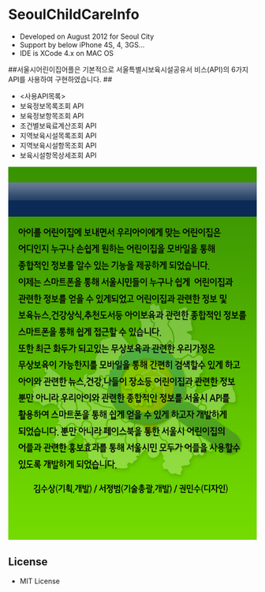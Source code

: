 # SeoulChildCareInfo #
- Developed on August 2012 for Seoul City 
- Support by below iPhone 4S, 4, 3GS...
- IDE is XCode 4.x on MAC OS

##서울시어린이집어플은 기본적으로 서울특별시보육시설공유서 비스(API)의 6가지 API를 사용하여 구현하였습니다. ##
- <사용API목록> 
- 보육정보목록조회 API
- 보육정보항목조회 API
- 조건별보육료계산조회 API
- 지역보육시설목록조회 API
- 지역보육시설항목조회 API
- 보육시설항목상세조회 API

![Description](https://github.com/healess/SeoulChildCareInfo/blob/master/SeoulChildInfoService/images/DeveloperInfo_bg%402x.png)

## License ##
- MIT License
